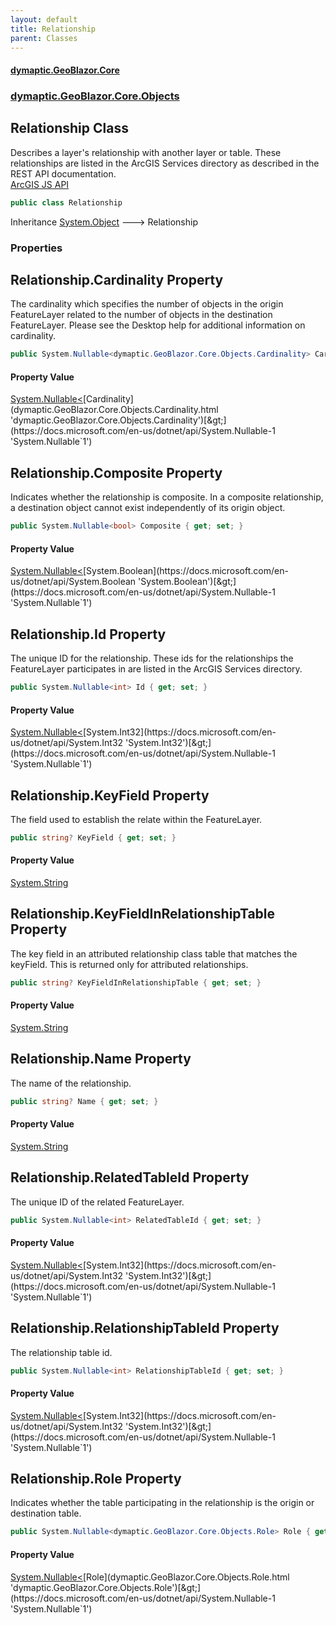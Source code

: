 ```yaml
---
layout: default
title: Relationship
parent: Classes
---
```

#### [dymaptic.GeoBlazor.Core](index.html 'index')
### [dymaptic.GeoBlazor.Core.Objects](index.html#dymaptic.GeoBlazor.Core.Objects 'dymaptic.GeoBlazor.Core.Objects')

## Relationship Class

Describes a layer's relationship with another layer or table. These relationships are listed in the ArcGIS Services directory as described in the REST API documentation.  
<a target="_blank" href="https://developers.arcgis.com/javascript/latest/api-reference/esri-layers-support-Relationship.html">ArcGIS JS API</a>

```csharp
public class Relationship
```

Inheritance [System.Object](https://docs.microsoft.com/en-us/dotnet/api/System.Object 'System.Object') &#129106; Relationship
### Properties

<a name='dymaptic.GeoBlazor.Core.Objects.Relationship.Cardinality'></a>

## Relationship.Cardinality Property

The cardinality which specifies the number of objects in the origin FeatureLayer related to the number of objects in the destination FeatureLayer. Please see the Desktop help for additional information on cardinality.

```csharp
public System.Nullable<dymaptic.GeoBlazor.Core.Objects.Cardinality> Cardinality { get; set; }
```

#### Property Value
[System.Nullable&lt;](https://docs.microsoft.com/en-us/dotnet/api/System.Nullable-1 'System.Nullable`1')[Cardinality](dymaptic.GeoBlazor.Core.Objects.Cardinality.html 'dymaptic.GeoBlazor.Core.Objects.Cardinality')[&gt;](https://docs.microsoft.com/en-us/dotnet/api/System.Nullable-1 'System.Nullable`1')

<a name='dymaptic.GeoBlazor.Core.Objects.Relationship.Composite'></a>

## Relationship.Composite Property

Indicates whether the relationship is composite. In a composite relationship, a destination object cannot exist independently of its origin object.

```csharp
public System.Nullable<bool> Composite { get; set; }
```

#### Property Value
[System.Nullable&lt;](https://docs.microsoft.com/en-us/dotnet/api/System.Nullable-1 'System.Nullable`1')[System.Boolean](https://docs.microsoft.com/en-us/dotnet/api/System.Boolean 'System.Boolean')[&gt;](https://docs.microsoft.com/en-us/dotnet/api/System.Nullable-1 'System.Nullable`1')

<a name='dymaptic.GeoBlazor.Core.Objects.Relationship.Id'></a>

## Relationship.Id Property

The unique ID for the relationship. These ids for the relationships the FeatureLayer participates in are listed in the ArcGIS Services directory.

```csharp
public System.Nullable<int> Id { get; set; }
```

#### Property Value
[System.Nullable&lt;](https://docs.microsoft.com/en-us/dotnet/api/System.Nullable-1 'System.Nullable`1')[System.Int32](https://docs.microsoft.com/en-us/dotnet/api/System.Int32 'System.Int32')[&gt;](https://docs.microsoft.com/en-us/dotnet/api/System.Nullable-1 'System.Nullable`1')

<a name='dymaptic.GeoBlazor.Core.Objects.Relationship.KeyField'></a>

## Relationship.KeyField Property

The field used to establish the relate within the FeatureLayer.

```csharp
public string? KeyField { get; set; }
```

#### Property Value
[System.String](https://docs.microsoft.com/en-us/dotnet/api/System.String 'System.String')

<a name='dymaptic.GeoBlazor.Core.Objects.Relationship.KeyFieldInRelationshipTable'></a>

## Relationship.KeyFieldInRelationshipTable Property

The key field in an attributed relationship class table that matches the keyField. This is returned only for attributed relationships.

```csharp
public string? KeyFieldInRelationshipTable { get; set; }
```

#### Property Value
[System.String](https://docs.microsoft.com/en-us/dotnet/api/System.String 'System.String')

<a name='dymaptic.GeoBlazor.Core.Objects.Relationship.Name'></a>

## Relationship.Name Property

The name of the relationship.

```csharp
public string? Name { get; set; }
```

#### Property Value
[System.String](https://docs.microsoft.com/en-us/dotnet/api/System.String 'System.String')

<a name='dymaptic.GeoBlazor.Core.Objects.Relationship.RelatedTableId'></a>

## Relationship.RelatedTableId Property

The unique ID of the related FeatureLayer.

```csharp
public System.Nullable<int> RelatedTableId { get; set; }
```

#### Property Value
[System.Nullable&lt;](https://docs.microsoft.com/en-us/dotnet/api/System.Nullable-1 'System.Nullable`1')[System.Int32](https://docs.microsoft.com/en-us/dotnet/api/System.Int32 'System.Int32')[&gt;](https://docs.microsoft.com/en-us/dotnet/api/System.Nullable-1 'System.Nullable`1')

<a name='dymaptic.GeoBlazor.Core.Objects.Relationship.RelationshipTableId'></a>

## Relationship.RelationshipTableId Property

The relationship table id.

```csharp
public System.Nullable<int> RelationshipTableId { get; set; }
```

#### Property Value
[System.Nullable&lt;](https://docs.microsoft.com/en-us/dotnet/api/System.Nullable-1 'System.Nullable`1')[System.Int32](https://docs.microsoft.com/en-us/dotnet/api/System.Int32 'System.Int32')[&gt;](https://docs.microsoft.com/en-us/dotnet/api/System.Nullable-1 'System.Nullable`1')

<a name='dymaptic.GeoBlazor.Core.Objects.Relationship.Role'></a>

## Relationship.Role Property

Indicates whether the table participating in the relationship is the origin or destination table.

```csharp
public System.Nullable<dymaptic.GeoBlazor.Core.Objects.Role> Role { get; set; }
```

#### Property Value
[System.Nullable&lt;](https://docs.microsoft.com/en-us/dotnet/api/System.Nullable-1 'System.Nullable`1')[Role](dymaptic.GeoBlazor.Core.Objects.Role.html 'dymaptic.GeoBlazor.Core.Objects.Role')[&gt;](https://docs.microsoft.com/en-us/dotnet/api/System.Nullable-1 'System.Nullable`1')
